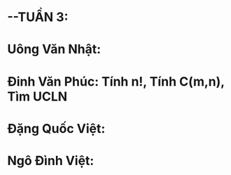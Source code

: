 # --TUẦN 3:
# Uông Văn Nhật:
# Đinh Văn Phúc: Tính n!, Tính C(m,n), Tìm UCLN
# Đặng Quốc Việt:
# Ngô Đình Việt:
